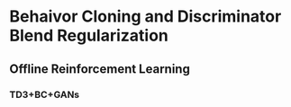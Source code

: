 # Behaivor Cloning and Discriminator Blend Regularization
## Offline Reinforcement Learning
### TD3+BC+GANs
